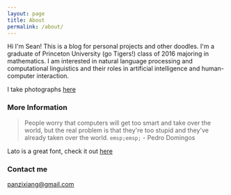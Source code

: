```yaml
---
layout: page
title: About
permalink: /about/
---
```


Hi I'm Sean! This is a blog for personal projects and other doodles. I'm a graduate of Princeton University (go Tigers!) class of 2016 majoring in mathematics. I am interested in natural language processing and computational linguistics and their roles in artificial intelligence and human-computer interaction.

I take photographs [here](https://www.panzixiang.com/)

### More Information

>People worry that computers will get too smart and take over the world, but the real problem is that they're too stupid and they've already taken over the world. `emsp;emsp;`  - Pedro Domingos

Lato is a great font, check it out [here](https://fonts.google.com/specimen/Lato) 



### Contact me

[panzixiang@gmail.com](mailto:panzixiang@gmail.com)